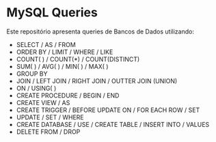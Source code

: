 # MySQL Queries
Este repositório apresenta queries de Bancos de Dados utilizando:
- SELECT / AS / FROM
- ORDER BY / LIMIT / WHERE / LIKE
- COUNT( ) / COUNT(*) / COUNT(DISTINCT)
- SUM( ) / AVG( ) / MIN( ) / MAX( )
- GROUP BY
- JOIN / LEFT JOIN / RIGHT JOIN / OUTTER JOIN (UNION)
- ON / USING( )
- CREATE PROCEDURE / BEGIN / END
- CREATE VIEW / AS
- CREATE TRIGGER / BEFORE UPDATE ON / FOR EACH ROW / SET
- UPDATE / SET / WHERE
- CREATE DATABASE / USE / CREATE TABLE / INSERT INTO / VALUES
- DELETE FROM / DROP